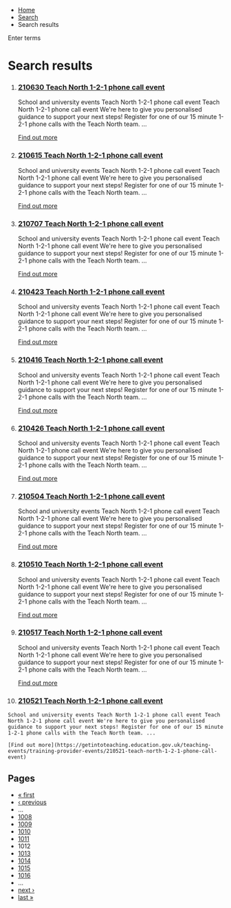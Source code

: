 *   [Home](/)
*   [Search](/search)
*   Search results

Enter terms 

Search results
==============

1.  ### [210630 Teach North 1-2-1 phone call event](https://getintoteaching.education.gov.uk/teaching-events/training-provider-events/210630-teach-north-1-2-1-phone-call-event)
    
    School and university events Teach North 1-2-1 phone call event Teach North 1-2-1 phone call event We're here to give you personalised guidance to support your next steps! Register for one of our 15 minute 1-2-1 phone calls with the Teach North team. ...
    
    [Find out more](https://getintoteaching.education.gov.uk/teaching-events/training-provider-events/210630-teach-north-1-2-1-phone-call-event)
    
2.  ### [210615 Teach North 1-2-1 phone call event](https://getintoteaching.education.gov.uk/teaching-events/training-provider-events/210615-teach-north-1-2-1-phone-call-event)
    
    School and university events Teach North 1-2-1 phone call event Teach North 1-2-1 phone call event We're here to give you personalised guidance to support your next steps! Register for one of our 15 minute 1-2-1 phone calls with the Teach North team. ...
    
    [Find out more](https://getintoteaching.education.gov.uk/teaching-events/training-provider-events/210615-teach-north-1-2-1-phone-call-event)
    
3.  ### [210707 Teach North 1-2-1 phone call event](https://getintoteaching.education.gov.uk/teaching-events/training-provider-events/210707-teach-north-1-2-1-phone-call-event)
    
    School and university events Teach North 1-2-1 phone call event Teach North 1-2-1 phone call event We're here to give you personalised guidance to support your next steps! Register for one of our 15 minute 1-2-1 phone calls with the Teach North team. ...
    
    [Find out more](https://getintoteaching.education.gov.uk/teaching-events/training-provider-events/210707-teach-north-1-2-1-phone-call-event)
    
4.  ### [210423 Teach North 1-2-1 phone call event](https://getintoteaching.education.gov.uk/teaching-events/training-provider-events/210423-teach-north-1-2-1-phone-call-event)
    
    School and university events Teach North 1-2-1 phone call event Teach North 1-2-1 phone call event We're here to give you personalised guidance to support your next steps! Register for one of our 15 minute 1-2-1 phone calls with the Teach North team. ...
    
    [Find out more](https://getintoteaching.education.gov.uk/teaching-events/training-provider-events/210423-teach-north-1-2-1-phone-call-event)
    
5.  ### [210416 Teach North 1-2-1 phone call event](https://getintoteaching.education.gov.uk/teaching-events/training-provider-events/210416-teach-north-1-2-1-phone-call-event)
    
    School and university events Teach North 1-2-1 phone call event Teach North 1-2-1 phone call event We're here to give you personalised guidance to support your next steps! Register for one of our 15 minute 1-2-1 phone calls with the Teach North team. ...
    
    [Find out more](https://getintoteaching.education.gov.uk/teaching-events/training-provider-events/210416-teach-north-1-2-1-phone-call-event)
    
6.  ### [210426 Teach North 1-2-1 phone call event](https://getintoteaching.education.gov.uk/teaching-events/training-provider-events/210426-teach-north-1-2-1-phone-call-event)
    
    School and university events Teach North 1-2-1 phone call event Teach North 1-2-1 phone call event We're here to give you personalised guidance to support your next steps! Register for one of our 15 minute 1-2-1 phone calls with the Teach North team. ...
    
    [Find out more](https://getintoteaching.education.gov.uk/teaching-events/training-provider-events/210426-teach-north-1-2-1-phone-call-event)
    
7.  ### [210504 Teach North 1-2-1 phone call event](https://getintoteaching.education.gov.uk/teaching-events/training-provider-events/210504-teach-north-1-2-1-phone-call-event)
    
    School and university events Teach North 1-2-1 phone call event Teach North 1-2-1 phone call event We're here to give you personalised guidance to support your next steps! Register for one of our 15 minute 1-2-1 phone calls with the Teach North team. ...
    
    [Find out more](https://getintoteaching.education.gov.uk/teaching-events/training-provider-events/210504-teach-north-1-2-1-phone-call-event)
    
8.  ### [210510 Teach North 1-2-1 phone call event](https://getintoteaching.education.gov.uk/teaching-events/training-provider-events/210510-teach-north-1-2-1-phone-call-event)
    
    School and university events Teach North 1-2-1 phone call event Teach North 1-2-1 phone call event We're here to give you personalised guidance to support your next steps! Register for one of our 15 minute 1-2-1 phone calls with the Teach North team. ...
    
    [Find out more](https://getintoteaching.education.gov.uk/teaching-events/training-provider-events/210510-teach-north-1-2-1-phone-call-event)
    
9.  ### [210517 Teach North 1-2-1 phone call event](https://getintoteaching.education.gov.uk/teaching-events/training-provider-events/210517-teach-north-1-2-1-phone-call-event)
    
    School and university events Teach North 1-2-1 phone call event Teach North 1-2-1 phone call event We're here to give you personalised guidance to support your next steps! Register for one of our 15 minute 1-2-1 phone calls with the Teach North team. ...
    
    [Find out more](https://getintoteaching.education.gov.uk/teaching-events/training-provider-events/210517-teach-north-1-2-1-phone-call-event)
    
10.  ### [210521 Teach North 1-2-1 phone call event](https://getintoteaching.education.gov.uk/teaching-events/training-provider-events/210521-teach-north-1-2-1-phone-call-event)
    
    School and university events Teach North 1-2-1 phone call event Teach North 1-2-1 phone call event We're here to give you personalised guidance to support your next steps! Register for one of our 15 minute 1-2-1 phone calls with the Teach North team. ...
    
    [Find out more](https://getintoteaching.education.gov.uk/teaching-events/training-provider-events/210521-teach-north-1-2-1-phone-call-event)
    

Pages
-----

*   [« first](/search/site "Go to first page")
*   [‹ previous](/search/site?page=1010 "Go to previous page")
*   …
*   [1008](/search/site?page=1007 "Go to page 1008")
*   [1009](/search/site?page=1008 "Go to page 1009")
*   [1010](/search/site?page=1009 "Go to page 1010")
*   [1011](/search/site?page=1010 "Go to page 1011")
*   1012
*   [1013](/search/site?page=1012 "Go to page 1013")
*   [1014](/search/site?page=1013 "Go to page 1014")
*   [1015](/search/site?page=1014 "Go to page 1015")
*   [1016](/search/site?page=1015 "Go to page 1016")
*   …
*   [next ›](/search/site?page=1012 "Go to next page")
*   [last »](/search/site?page=1032 "Go to last page")